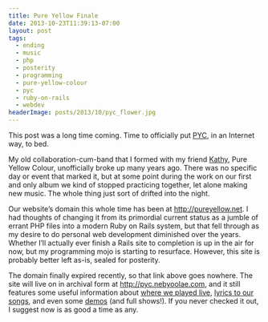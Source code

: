 ```yaml
---
title: Pure Yellow Finale
date: 2013-10-23T11:39:13-07:00
layout: post
tags:
  - ending
  - music
  - php
  - posterity
  - programming
  - pure-yellow-colour
  - pyc
  - ruby-on-rails
  - webdev
headerImage: posts/2013/10/pyc_flower.jpg
---
```

This post was a long time coming. Time to officially put [PYC](http://pyc.nebyoolae.com), in an Internet way, to bed.

<!--more-->

My old collaboration-cum-band that I formed with my friend [Kathy](http://faintidea.net), Pure Yellow Colour, unofficially broke up many years ago. There was no specific day or event that marked it, but at some point during the work on our first and only album we kind of stopped practicing together, let alone making new music. The whole thing just sort of drifted into the night.

Our website&#8217;s domain this whole time has been at <http://pureyellow.net>. I had thoughts of changing it from its primordial current status as a jumble of errant PHP files into a modern Ruby on Rails system, but that fell through as my desire to do personal web development diminished over the years. Whether I&#8217;ll actually ever finish a Rails site to completion is up in the air for now, but my programming mojo is starting to resurface. However, this site is probably better left as-is, sealed for posterity.

The domain finally expired recently, so that link above goes nowhere. The site will live on in archival form at <http://pyc.nebyoolae.com>, and it still features some useful information about [where we played live](http://pyc.nebyoolae.com/liveshows.php), [lyrics to our songs](http://pyc.nebyoolae.com/lyrics.php), and even some [demos](http://pyc.nebyoolae.com/music.php) (and full shows!). If you never checked it out, I suggest now is as good a time as any.
